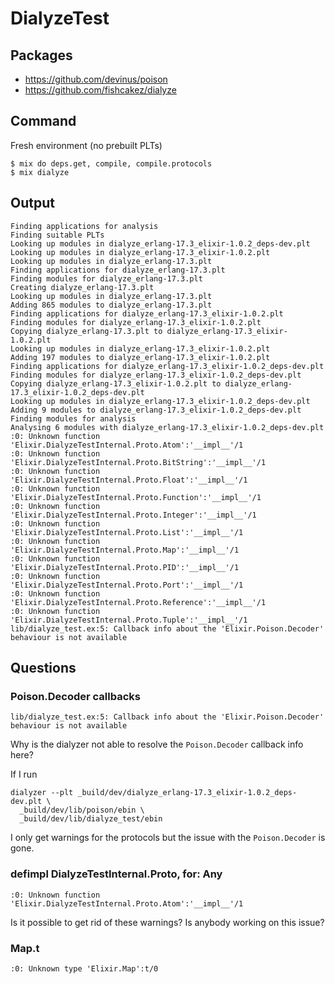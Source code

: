 # DialyzeTest

## Packages

* <https://github.com/devinus/poison>
* <https://github.com/fishcakez/dialyze>

## Command

Fresh environment (no prebuilt PLTs)

    $ mix do deps.get, compile, compile.protocols
    $ mix dialyze

## Output

    Finding applications for analysis
    Finding suitable PLTs
    Looking up modules in dialyze_erlang-17.3_elixir-1.0.2_deps-dev.plt
    Looking up modules in dialyze_erlang-17.3_elixir-1.0.2.plt
    Looking up modules in dialyze_erlang-17.3.plt
    Finding applications for dialyze_erlang-17.3.plt
    Finding modules for dialyze_erlang-17.3.plt
    Creating dialyze_erlang-17.3.plt
    Looking up modules in dialyze_erlang-17.3.plt
    Adding 865 modules to dialyze_erlang-17.3.plt
    Finding applications for dialyze_erlang-17.3_elixir-1.0.2.plt
    Finding modules for dialyze_erlang-17.3_elixir-1.0.2.plt
    Copying dialyze_erlang-17.3.plt to dialyze_erlang-17.3_elixir-1.0.2.plt
    Looking up modules in dialyze_erlang-17.3_elixir-1.0.2.plt
    Adding 197 modules to dialyze_erlang-17.3_elixir-1.0.2.plt
    Finding applications for dialyze_erlang-17.3_elixir-1.0.2_deps-dev.plt
    Finding modules for dialyze_erlang-17.3_elixir-1.0.2_deps-dev.plt
    Copying dialyze_erlang-17.3_elixir-1.0.2.plt to dialyze_erlang-17.3_elixir-1.0.2_deps-dev.plt
    Looking up modules in dialyze_erlang-17.3_elixir-1.0.2_deps-dev.plt
    Adding 9 modules to dialyze_erlang-17.3_elixir-1.0.2_deps-dev.plt
    Finding modules for analysis
    Analysing 6 modules with dialyze_erlang-17.3_elixir-1.0.2_deps-dev.plt
    :0: Unknown function 'Elixir.DialyzeTestInternal.Proto.Atom':'__impl__'/1
    :0: Unknown function 'Elixir.DialyzeTestInternal.Proto.BitString':'__impl__'/1
    :0: Unknown function 'Elixir.DialyzeTestInternal.Proto.Float':'__impl__'/1
    :0: Unknown function 'Elixir.DialyzeTestInternal.Proto.Function':'__impl__'/1
    :0: Unknown function 'Elixir.DialyzeTestInternal.Proto.Integer':'__impl__'/1
    :0: Unknown function 'Elixir.DialyzeTestInternal.Proto.List':'__impl__'/1
    :0: Unknown function 'Elixir.DialyzeTestInternal.Proto.Map':'__impl__'/1
    :0: Unknown function 'Elixir.DialyzeTestInternal.Proto.PID':'__impl__'/1
    :0: Unknown function 'Elixir.DialyzeTestInternal.Proto.Port':'__impl__'/1
    :0: Unknown function 'Elixir.DialyzeTestInternal.Proto.Reference':'__impl__'/1
    :0: Unknown function 'Elixir.DialyzeTestInternal.Proto.Tuple':'__impl__'/1
    lib/dialyze_test.ex:5: Callback info about the 'Elixir.Poison.Decoder' behaviour is not available

## Questions

### Poison.Decoder callbacks

    lib/dialyze_test.ex:5: Callback info about the 'Elixir.Poison.Decoder' behaviour is not available

Why is the dialyzer not able to resolve the `Poison.Decoder` callback info here?

If I run

    dialyzer --plt _build/dev/dialyze_erlang-17.3_elixir-1.0.2_deps-dev.plt \
      _build/dev/lib/poison/ebin \
      _build/dev/lib/dialyze_test/ebin

I only get warnings for the protocols but the issue with the `Poison.Decoder` is gone.

### defimpl DialyzeTestInternal.Proto, for: Any

    :0: Unknown function 'Elixir.DialyzeTestInternal.Proto.Atom':'__impl__'/1

Is it possible to get rid of these warnings?
Is anybody working on this issue?

### Map.t

    :0: Unknown type 'Elixir.Map':t/0
